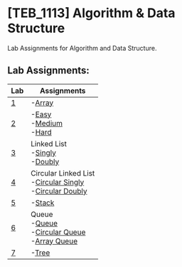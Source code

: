 # **[TEB_1113]** Algorithm & Data Structure

Lab Assignments for Algorithm and Data Structure.

## Lab Assignments:

| Lab |  Assignments                                                                                                                          |
|-----|---------------------------------------------------------------------------------------------------------------------------------------|
|  [1](https://github.com/azhadpro/TEB1113_DSA_24006368/tree/1fbe49ff8996f539cbfe96620b5bae27ee023272/Lab%201)  |-[Array](https://github.com/azhadpro/TEB1113_DSA_24006368/blob/e3b96429e8058a63df70dae3e8a9744b10196784/Lab%201/24006368_Azhad_L1.cpp) |
|[2](https://github.com/azhadpro/TEB1113_DSA_24006368/tree/ed608c7be51b12fa98baad1f934dc8b03a4d1f0d/Lab%202)| -[Easy](https://github.com/azhadpro/TEB1113_DSA_24006368/blob/ed608c7be51b12fa98baad1f934dc8b03a4d1f0d/Lab%202/24006368_Azhad_L2_Easy.cpp) <br> -[Medium](https://github.com/azhadpro/TEB1113_DSA_24006368/blob/ed608c7be51b12fa98baad1f934dc8b03a4d1f0d/Lab%202/24006368_Azhad_L2_Medium.cpp) <br> -[Hard](https://github.com/azhadpro/TEB1113_DSA_24006368/blob/ed608c7be51b12fa98baad1f934dc8b03a4d1f0d/Lab%202/24006368_Azhad_L2_Hard.cpp) |
|[3](https://github.com/azhadpro/TEB1113_DSA_24006368/tree/aba07e4190aaff13451ef1b7dbbb7dddd3ef4978/Lab%203) | Linked List <br> -[Singly](https://github.com/azhadpro/TEB1113_DSA_24006368/blob/aba07e4190aaff13451ef1b7dbbb7dddd3ef4978/Lab%203/24006368_Azhad_L3.cpp) <br> -[Doubly](https://github.com/azhadpro/TEB1113_DSA_24006368/blob/4290e2f56b84da3b77b49de2d492683b09395231/Lab%203/Doubly%20Linked%20List)|
|[4](https://github.com/azhadpro/TEB1113_DSA_24006368/tree/13818cebdb65bc5607f6bf031a7350004cc95b2b/Lab%204)|Circular Linked List <br> -[Circular Singly](https://github.com/azhadpro/TEB1113_DSA_24006368/blob/13818cebdb65bc5607f6bf031a7350004cc95b2b/Lab%204/Circular%20Singly) <br> -[Circular Doubly](https://github.com/azhadpro/TEB1113_DSA_24006368/blob/13818cebdb65bc5607f6bf031a7350004cc95b2b/Lab%204/Circular%20Doubly)|
|[5](https://github.com/azhadpro/TEB1113_DSA_24006368/tree/57e96528880c4e02f2108655caae91a739b82580/Lab%205)|-[Stack](https://github.com/azhadpro/TEB1113_DSA_24006368/blob/57e96528880c4e02f2108655caae91a739b82580/Lab%205/Stack)|
|[6](https://github.com/azhadpro/TEB1113_DSA_24006368/tree/798306ec0553f5eff96c6e6bd173c1e1969e0542/Lab%206)|Queue <br> -[Queue](https://github.com/azhadpro/TEB1113_DSA_24006368/blob/798306ec0553f5eff96c6e6bd173c1e1969e0542/Lab%206/Queue) <br> -[Circular Queue](https://github.com/azhadpro/TEB1113_DSA_24006368/blob/32d9dbe413f0642bb529b5a489347c723a2876bd/Lab%206/CircularQueue) <br> -[Array Queue](https://github.com/azhadpro/TEB1113_DSA_24006368/blob/84eac629742c2ae7e77a433c9048b35e8e7b9274/Lab%206/ArrayQueue)|
|[7](https://github.com/azhadpro/TEB1113_DSA_24006368/tree/b881a9aa95f09a34012fa97a2acf709a364ca625/Lab%207)|-[Tree](https://github.com/azhadpro/TEB1113_DSA_24006368/blob/b881a9aa95f09a34012fa97a2acf709a364ca625/Lab%207/Tree)|





